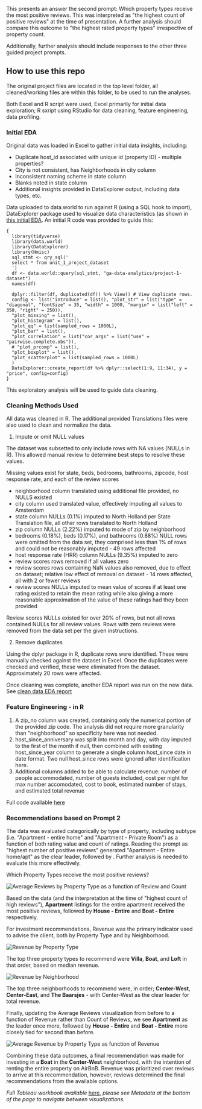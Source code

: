 This presents an answer the second prompt: Which property types receive the most positive reviews. This was interpreted as "the highest count of positive reviews" at the time of presentation. A further analysis should compare this outcome to "the highest rated property types" irrespective of property count. 

Additionally, further analysis should include responses to the other three guided project prompts.


## How to use this repo

The original project files are located in the top level folder, all cleaned/working files are within this folder, to be used to run the analyses. 

Both Excel and R script were used, Excel primarily for initial data exploration; R sxript using RStudio for data cleaning, feature engineering, data profiling.

### Initial EDA
Original data was loaded in Excel to gather initial data insights, including:
* Duplicate host_id associated with unique id (property ID) - multiple properties?
* City is not consistent, has Neighborhoods in city column
* Inconsistent naming scheme in state column
* Blanks noted in state column
* Additional insights provided in DataExplorer output, including data types, etc.

Data uploaded to data.world to run against R (using a SQL hook to import), DataExplorer package used to visualize data characteristics (as shown in [this initial EDA](final-project/edaReport_initialdata.html). An initial R code was provided to guide this:

```
{
  library(tidyverse)
  library(data.world)
  library(DataExplorer)
  library(Hmisc)
  sql_stmt <- qry_sql('
  select * from unit_1_project_dataset
  ')
  df <- data.world::query(sql_stmt, "ga-data-analytics/project-1-dataset")
  names(df)

  dplyr::filter(df, duplicated(df)) %>% View() # View duplicate rows.
  config <- list("introduce" = list(), "plot_str" = list("type" = "diagonal", "fontSize" = 35, "width" = 1000, "margin" = list("left" = 350, "right" = 250)),
  "plot_missing" = list(),
  "plot_histogram" = list(),
  "plot_qq" = list(sampled_rows = 1000L),
  "plot_bar" = list(),
  "plot_correlation" = list("cor_args" = list("use" = "pairwise.complete.obs")),
  # "plot_prcomp" = list(),
  "plot_boxplot" = list(),
  "plot_scatterplot" = list(sampled_rows = 1000L)
  )
  DataExplorer::create_report(df %>% dplyr::select(1:9, 11:34), y = "price", config=config)
}
```

This exploratory analysis will be used to guide data cleaning.

### Cleaning Methods Used

All data was cleaned in R. The additional provided Translations files were also used to clean and normalize the data.


1. Impute or omit NULL values

The dataset was subsetted to only include rows with NA values (NULLs in R). This allowed manual review to determine best steps to resolve these values.

  Missing values exist for state, beds, bedrooms, bathrooms, zipcode, host response rate, and each of the review scores
  - neighborhood column translated using additional file provided, no NULLS existed
  - city column used translated value, effectively imputing all values to Amsterdam
  - state column NULLs (0.1%) imputed to North Holland per State Translation file, all other rows translated to North Holland
  - zip column NULLs (2.22%) imputed to mode of zip by neighborhood
  - bedrooms (0.18%), beds (0.17%), and bathrooms (0.88%) NULL rows were omitted from the data set, they comprised less than 1% of rows and could not be reasonably imputed - 49 rows affected
  - host response rate (HRR) column NULLs (9.35%) imputed to zero
  - review scores rows removed if all values zero
  - review scores rows containing NaN values also removed, due to effect on dataset; relative low effect of removal on dataset - 14 rows affected, all with 2 or fewer reviews
  - review scores NULLs imputed to mean value of scores if at least one rating existed to retain the mean rating while also giving a more reasonable approximation of the value of these ratings had they been provided
 
 Review scores NULLs existed for over 20% of rows, but not all rows contained NULLs for all review values. Rows with zero reviews were removed from the data set per the given instructions.


2. Remove duplicates

Using the dplyr package in R, duplicate rows were identified. These were manually checked against the dataset in Excel. Once the duplicates were checked and verified, these were eliminated from the dataset. Approximately 20 rows were affected.

Once cleaning was complete, another EDA report was run on the new data. See [clean data EDA report](final-project/edaReport_cleandata.html)


### Feature Engineering - in R

1. A zip_no column was created, containing only the numerical portion of the provided zip code. The analysis did not require more granularity than "neighborhood" so specificity here was not needed.
2. host_since_anniversary was split into month and day, with day imputed to the first of the month if null, then combined with existing host_since_year column to generate a single column host_since date in date format. Two null host_since rows were ignored after identification here.
3. Additional columns added to be able to calculate revenue: number of people accommodated, number of guests included, cost per night for max number accomodated, cost to book, estimated number of stays, and estimated total revenue

Full code available [here](final-project/a_dam_airbnb.R)

### Recommendations based on Prompt 2

The data was evaluated categorically by type of property, including subtype (i.e. "Apartment - entire home" and "Apartment - Private Room") as a function of both rating value and count of ratings. Reading the prompt as "highest number of positive reviews" generated "Apartment - Entire home/apt" as the clear leader, followed by . Further analysis is needed to evaluate this more effectively.

Which Property Types receive the most positive reviews?

![Average Reviews by Property Type as a function of Review and Count](https://github.com/Lwillio/ga-adam-airbnb/blob/main/final-project/images/avgRev-propType-reviews.png)

Based on the data (and the interpretation at the time of "highest count of high reviews"), **Apartment** listings for the entire apartment received the most positive reviews, followed by **House - Entire** and **Boat - Entire** respectively.

For investment recommendations, Revenue was the primary indicator used to advise the client, both by Property Type and by Neighborhood. 

![Revenue by Property Type](https://github.com/Lwillio/ga-adam-airbnb/blob/main/final-project/images/revenueByPropType.png)

The top three property types to recommend were **Villa**, **Boat**, and **Loft** in that order, based on median revenue. 

![Revenue by Neighborhood](https://github.com/Lwillio/ga-adam-airbnb/blob/main/final-project/images/revenueByNeighborhood.png)

The top three neighborhoods to recommend were, in order; **Center-West**, **Center-East**, and **The Baarsjes** - with Center-West as the clear leader for total revenue. 

Finally, updating the Average Reviews visualization from before to a function of Revenue rather than Count of Reviews, we see **Apartment** as the leader once more, followed by **House - Entire** and **Boat - Entire** more closely tied for second than before.

![Average Revenue by Property Type as function of Revenue](https://github.com/Lwillio/ga-adam-airbnb/blob/main/final-project/images/avgRev-propType-revenue.png)

Combining these data outcomes, a final recommendation was made for investing in a **Boat** in the **Center-West** neighborhood, with the intention of renting the entire property on AirBnB. Revenue was prioritized over reviews to arrive at this recommendation, however, reviews determined the final recommendations from the available options.

_Full Tableau workbook available_ [here](https://public.tableau.com/profile/lg1798#!/vizhome/Project1_672/HMAVGREVPTRT), _please see Metadata at the bottom of the page to navigate between visualizations._


